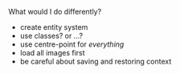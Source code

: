 What would I do differently?

- create entity system
- use classes? or ...?
- use centre-point for *everything*
- load all images first
- be careful about saving and restoring context

